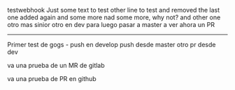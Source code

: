 testwebhook
Just some text to test
other line to test and removed the last one
added again and some more nad some more, why not?
and other one
otro mas sinior
otro en dev para luego pasar a master 
a ver ahora un PR

-------
Primer test de gogs - push en develop
push desde master
otro pr desde dev

va una prueba de un MR de gitlab

va una prueba de PR en github